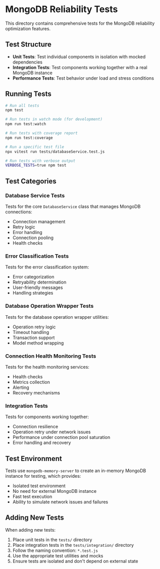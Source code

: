 # MongoDB Reliability Tests

This directory contains comprehensive tests for the MongoDB reliability optimization features.

## Test Structure

- **Unit Tests**: Test individual components in isolation with mocked dependencies
- **Integration Tests**: Test components working together with a real MongoDB instance
- **Performance Tests**: Test behavior under load and stress conditions

## Running Tests

```bash
# Run all tests
npm test

# Run tests in watch mode (for development)
npm run test:watch

# Run tests with coverage report
npm run test:coverage

# Run a specific test file
npx vitest run tests/databaseService.test.js

# Run tests with verbose output
VERBOSE_TESTS=true npm test
```

## Test Categories

### Database Service Tests

Tests for the core `DatabaseService` class that manages MongoDB connections:

- Connection management
- Retry logic
- Error handling
- Connection pooling
- Health checks

### Error Classification Tests

Tests for the error classification system:

- Error categorization
- Retryability determination
- User-friendly messages
- Handling strategies

### Database Operation Wrapper Tests

Tests for the database operation wrapper utilities:

- Operation retry logic
- Timeout handling
- Transaction support
- Model method wrapping

### Connection Health Monitoring Tests

Tests for the health monitoring services:

- Health checks
- Metrics collection
- Alerting
- Recovery mechanisms

### Integration Tests

Tests for components working together:

- Connection resilience
- Operation retry under network issues
- Performance under connection pool saturation
- Error handling and recovery

## Test Environment

Tests use `mongodb-memory-server` to create an in-memory MongoDB instance for testing, which provides:

- Isolated test environment
- No need for external MongoDB instance
- Fast test execution
- Ability to simulate network issues and failures

## Adding New Tests

When adding new tests:

1. Place unit tests in the `tests/` directory
2. Place integration tests in the `tests/integration/` directory
3. Follow the naming convention: `*.test.js`
4. Use the appropriate test utilities and mocks
5. Ensure tests are isolated and don't depend on external state